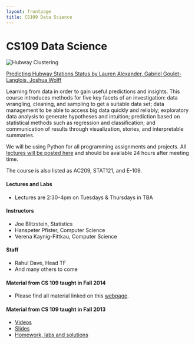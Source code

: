 ```yaml
---
layout: frontpage
title: CS109 Data Science
---
```


# CS109 Data Science
<img src="../figures/hubwayclustering.jpg" alt="Hubway Clustering" />

[Predicting Hubway Stations Status by 
Lauren Alexander, Gabriel Goulet-Langlois, Joshua Wolff](http://cs109hubway.github.io/classp/)

Learning from data in order to gain useful predictions and insights. This course introduces methods for five key facets of an investigation: data wrangling, cleaning, and sampling to get a suitable data set; data management to be able to access big data quickly and reliably; exploratory data analysis to generate hypotheses and intuition; prediction based on statistical methods such as regression and classification; and communication of results through visualization, stories, and interpretable summaries. 

We will be using Python for all programming assignments and projects. All [lectures will be posted here](http://www.example.com/) and should be available 24 hours after meeting time.

The course is also listed as AC209, STAT121, and E-109. 


#### Lectures and Labs

* Lectures are 2:30-4pm on Tuesdays & Thursdays in TBA

#### Instructors

* Joe Blitzstein, Statistics
* Hanspeter Pfister, Computer Science
* Verena Kaynig-Fittkau, Computer Science

#### Staff

* Rahul Dave, Head TF
* And many others to come


#### Material from CS 109 taught in Fall 2014

* Please find all material linked on this [webpage](http://cs109.github.io/2014/index.html).


#### Material from CS 109 taught in Fall 2013

* [Videos](http://cm.dce.harvard.edu/2014/01/14328/publicationListing.shtml)
* [Slides](https://drive.google.com/folderview?id=0BxYkKyLxfsNVd0xicUVDS1dIS0k&usp=sharing)
* [Homework, labs and solutions](https://github.com/cs109/content)
